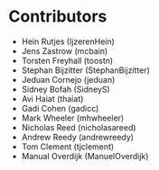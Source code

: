 # Contributors

- Hein Rutjes (IjzerenHein)
- Jens Zastrow (mcbain)
- Torsten Freyhall (toostn)
- Stephan Bijzitter (StephanBijzitter)
- Jeduan Cornejo (jeduan)
- Sidney Bofah (SidneyS)
- Avi Haiat (thaiat)
- Gadi Cohen (gadicc)
- Mark Wheeler (mhwheeler)
- Nicholas Reed (nicholasareed)
- Andrew Reedy (andrewreedy)
- Tom Clement (tjclement)
- Manual Overdijk (ManuelOverdijk)
